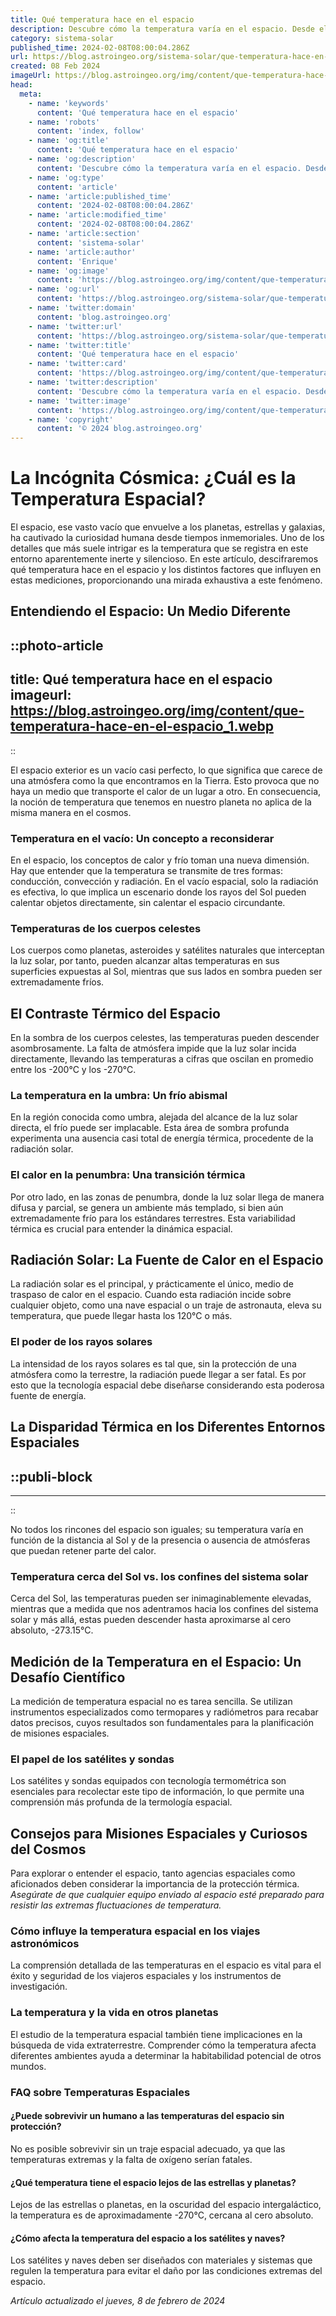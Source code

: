 ```yaml
---
title: Qué temperatura hace en el espacio
description: Descubre cómo la temperatura varía en el espacio. Desde el frío extremo al calor intenso; la fascinante realidad del universo.
category: sistema-solar
published_time: 2024-02-08T08:00:04.286Z
url: https://blog.astroingeo.org/sistema-solar/que-temperatura-hace-en-el-espacio
created: 08 Feb 2024
imageUrl: https://blog.astroingeo.org/img/content/que-temperatura-hace-en-el-espacio_1.webp
head:
  meta:
    - name: 'keywords'
      content: 'Qué temperatura hace en el espacio'
    - name: 'robots'
      content: 'index, follow'
    - name: 'og:title'
      content: 'Qué temperatura hace en el espacio'
    - name: 'og:description'
      content: 'Descubre cómo la temperatura varía en el espacio. Desde el frío extremo al calor intenso; la fascinante realidad del universo.'
    - name: 'og:type'
      content: 'article'
    - name: 'article:published_time'
      content: '2024-02-08T08:00:04.286Z'
    - name: 'article:modified_time'
      content: '2024-02-08T08:00:04.286Z'
    - name: 'article:section'
      content: 'sistema-solar'
    - name: 'article:author'
      content: 'Enrique'
    - name: 'og:image'
      content: 'https://blog.astroingeo.org/img/content/que-temperatura-hace-en-el-espacio_1.webp'
    - name: 'og:url'
      content: 'https://blog.astroingeo.org/sistema-solar/que-temperatura-hace-en-el-espacio'
    - name: 'twitter:domain'
      content: 'blog.astroingeo.org'
    - name: 'twitter:url'
      content: 'https://blog.astroingeo.org/sistema-solar/que-temperatura-hace-en-el-espacio'
    - name: 'twitter:title'
      content: 'Qué temperatura hace en el espacio'
    - name: 'twitter:card'
      content: 'https://blog.astroingeo.org/img/content/que-temperatura-hace-en-el-espacio_1.webp'
    - name: 'twitter:description'
      content: 'Descubre cómo la temperatura varía en el espacio. Desde el frío extremo al calor intenso; la fascinante realidad del universo.'
    - name: 'twitter:image'
      content: 'https://blog.astroingeo.org/img/content/que-temperatura-hace-en-el-espacio_1.webp'
    - name: 'copyright'
      content: '© 2024 blog.astroingeo.org'
---
```

# La Incógnita Cósmica: ¿Cuál es la Temperatura Espacial?

El espacio, ese vasto vacío que envuelve a los planetas, estrellas y galaxias, ha cautivado la curiosidad humana desde tiempos inmemoriales. Uno de los detalles que más suele intrigar es la temperatura que se registra en este entorno aparentemente inerte y silencioso. En este artículo, descifraremos qué temperatura hace en el espacio y los distintos factores que influyen en estas mediciones, proporcionando una mirada exhaustiva a este fenómeno.

## Entendiendo el Espacio: Un Medio Diferente


::photo-article
---
title: Qué temperatura hace en el espacio
imageurl: https://blog.astroingeo.org/img/content/que-temperatura-hace-en-el-espacio_1.webp
---
::


El espacio exterior es un vacío casi perfecto, lo que significa que carece de una atmósfera como la que encontramos en la Tierra. Esto provoca que no haya un medio que transporte el calor de un lugar a otro. En consecuencia, la noción de temperatura que tenemos en nuestro planeta no aplica de la misma manera en el cosmos.

### Temperatura en el vacío: Un concepto a reconsiderar

En el espacio, los conceptos de calor y frío toman una nueva dimensión. Hay que entender que la temperatura se transmite de tres formas: conducción, convección y radiación. En el vacío espacial, solo la radiación es efectiva, lo que implica un escenario donde los rayos del Sol pueden calentar objetos directamente, sin calentar el espacio circundante.

### Temperaturas de los cuerpos celestes

Los cuerpos como planetas, asteroides y satélites naturales que interceptan la luz solar, por tanto, pueden alcanzar altas temperaturas en sus superficies expuestas al Sol, mientras que sus lados en sombra pueden ser extremadamente fríos.

## El Contraste Térmico del Espacio

En la sombra de los cuerpos celestes, las temperaturas pueden descender asombrosamente. La falta de atmósfera impide que la luz solar incida directamente, llevando las temperaturas a cifras que oscilan en promedio entre los -200°C y los -270°C.

### La temperatura en la umbra: Un frío abismal

En la región conocida como umbra, alejada del alcance de la luz solar directa, el frío puede ser implacable. Esta área de sombra profunda experimenta una ausencia casi total de energía térmica, procedente de la radiación solar.

### El calor en la penumbra: Una transición térmica

Por otro lado, en las zonas de penumbra, donde la luz solar llega de manera difusa y parcial, se genera un ambiente más templado, si bien aún extremadamente frío para los estándares terrestres. Esta variabilidad térmica es crucial para entender la dinámica espacial.

## Radiación Solar: La Fuente de Calor en el Espacio

La radiación solar es el principal, y prácticamente el único, medio de traspaso de calor en el espacio. Cuando esta radiación incide sobre cualquier objeto, como una nave espacial o un traje de astronauta, eleva su temperatura, que puede llegar hasta los 120°C o más.

### El poder de los rayos solares

La intensidad de los rayos solares es tal que, sin la protección de una atmósfera como la terrestre, la radiación puede llegar a ser fatal. Es por esto que la tecnología espacial debe diseñarse considerando esta poderosa fuente de energía.

## La Disparidad Térmica en los Diferentes Entornos Espaciales


  ::publi-block
  ---
  ---
  ::
  
  
No todos los rincones del espacio son iguales; su temperatura varía en función de la distancia al Sol y de la presencia o ausencia de atmósferas que puedan retener parte del calor.

### Temperatura cerca del Sol vs. los confines del sistema solar

Cerca del Sol, las temperaturas pueden ser inimaginablemente elevadas, mientras que a medida que nos adentramos hacia los confines del sistema solar y más allá, estas pueden descender hasta aproximarse al cero absoluto, -273.15°C.

## Medición de la Temperatura en el Espacio: Un Desafío Científico

La medición de temperatura espacial no es tarea sencilla. Se utilizan instrumentos especializados como termopares y radiómetros para recabar datos precisos, cuyos resultados son fundamentales para la planificación de misiones espaciales.

### El papel de los satélites y sondas

Los satélites y sondas equipados con tecnología termométrica son esenciales para recolectar este tipo de información, lo que permite una comprensión más profunda de la termología espacial.

## Consejos para Misiones Espaciales y Curiosos del Cosmos

Para explorar o entender el espacio, tanto agencias espaciales como aficionados deben considerar la importancia de la protección térmica. *Asegúrate de que cualquier equipo enviado al espacio esté preparado para resistir las extremas fluctuaciones de temperatura.*

### Cómo influye la temperatura espacial en los viajes astronómicos

La comprensión detallada de las temperaturas en el espacio es vital para el éxito y seguridad de los viajeros espaciales y los instrumentos de investigación.

### La temperatura y la vida en otros planetas

El estudio de la temperatura espacial también tiene implicaciones en la búsqueda de vida extraterrestre. Comprender cómo la temperatura afecta diferentes ambientes ayuda a determinar la habitabilidad potencial de otros mundos.

### FAQ sobre Temperaturas Espaciales

#### ¿Puede sobrevivir un humano a las temperaturas del espacio sin protección?
No es posible sobrevivir sin un traje espacial adecuado, ya que las temperaturas extremas y la falta de oxígeno serían fatales.

#### ¿Qué temperatura tiene el espacio lejos de las estrellas y planetas?
Lejos de las estrellas o planetas, en la oscuridad del espacio intergaláctico, la temperatura es de aproximadamente -270°C, cercana al cero absoluto.

#### ¿Cómo afecta la temperatura del espacio a los satélites y naves?
Los satélites y naves deben ser diseñados con materiales y sistemas que regulen la temperatura para evitar el daño por las condiciones extremas del espacio.

_Artículo actualizado el jueves, 8 de febrero de 2024_
